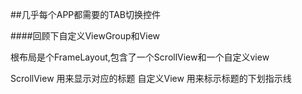 ##几乎每个APP都需要的TAB切换控件

####回顾下自定义ViewGroup和View

根布局是个FrameLayout,包含了一个ScrollView和一个自定义view

ScrollView 用来显示对应的标题
自定义View 用来标示标题的下划指示线


